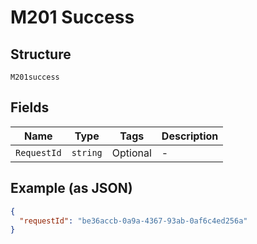 
# M201 Success

## Structure

`M201success`

## Fields

| Name | Type | Tags | Description |
|  --- | --- | --- | --- |
| `RequestId` | `string` | Optional | - |

## Example (as JSON)

```json
{
  "requestId": "be36accb-0a9a-4367-93ab-0af6c4ed256a"
}
```

